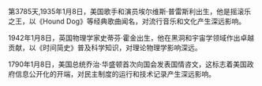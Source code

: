 第3785天,1935年1月8日，美国歌手和演员埃尔维斯·普雷斯利出生，他是摇滚乐之王，以《Hound Dog》等经典歌曲闻名，对流行音乐和文化产生深远影响。

1942年1月8日，英国物理学家史蒂芬·霍金出生，他在黑洞和宇宙学领域作出卓越贡献，以《时间简史》普及科学知识，对理论物理学影响深远。

1790年1月8日，美国总统乔治·华盛顿首次向国会发表国情咨文，这标志着美国政府信息公开化的开端，对民主制度的运行和技术记录产生深远影响。